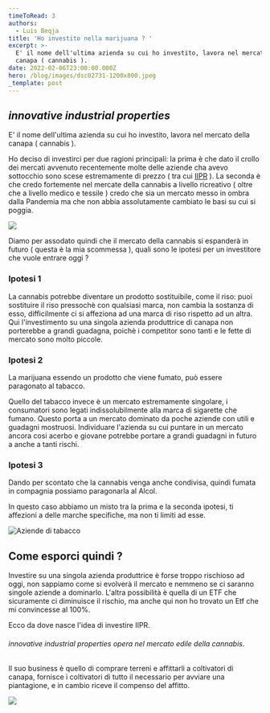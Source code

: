 ```yaml
---
timeToRead: 3
authors:
  - Luis Beqja
title: 'Ho investito nella marijuana ? '
excerpt: >-
  E' il nome dell'ultima azienda su cui ho investito, lavora nel mercato della
  canapa ( cannabis ).
date: 2022-02-06T23:00:00.000Z
hero: /blog/images/dsc02731-1200x800.jpeg
_template: post
---
```


## _innovative industrial properties_

E' il nome dell'ultima azienda su cui ho investito, lavora nel mercato della canapa ( cannabis ).

Ho deciso di investirci per due ragioni principali: la prima è che dato il crollo dei mercati avvenuto recentemente molte delle aziende cha avevo sottocchio sono scese estremamente di prezzo ( tra cui [IIPR](https://www.google.com/search?sxsrf=APq-WBs1jgeBIljJCaD70dyVMjqSos11sg:1644164660304&q=NYSE:+IIPR&stick=H4sIAAAAAAAAAONgecRowS3w8sc9YSn9SWtOXmPU5OIKzsgvd80rySypFJLmYoOyBKX4uXj10_UNDZOLiwzKygyNeBaxcvlFBrtaKXh6BgQBAFnylY9KAAAA&sa=X&ved=2ahUKEwj23J3Uvuv1AhWx57sIHXBTAd4QsRV6BAgwEAM&cshid=1644164884384848) ). La seconda è che credo fortemente nel mercate della cannabis a livello ricreativo ( oltre che a livello medico e tessile ) credo che sia un mercato messo in ombra dalla Pandemia ma che non abbia assolutamente cambiato le basi su cui si poggia.

![](/images/screenshot-2022-02-06-at-17-30-55.png)

Diamo per assodato quindi che il mercato della cannabis si espanderà in futuro ( questa è la mia scommessa ), quali sono le ipotesi per un investitore che vuole entrare oggi ?

### Ipotesi 1

La cannabis potrebbe diventare un prodotto sostituibile, come il riso: puoi sostituire il riso pressochè con qualsiasi marca, non cambia la sostanza di esso, difficilmente ci si affeziona ad una marca di riso rispetto ad un altra. Qui l'investimento su una singola azienda produttrice di canapa non porterebbe a grandi guadagna, poichè i competitor sono tanti e le fette di mercato sono molto piccole.

### Ipotesi 2

La marijuana essendo un prodotto che viene fumato, può essere paragonato al tabacco.

Quello del tabacco invece è un mercato estremamente singolare, i consumatori sono legati indissolubilmente alla marca di sigarette che fumano. Questo porta a un mercato dominato da poche aziende con utili e guadagni mostruosi. Individuare l'azienda su cui puntare in un mercato ancora cosi acerbo e giovane potrebbe portare a grandi guadagni in futuro a anche a tanti rischi.

### Ipotesi 3

Dando per scontato che la cannabis venga anche condivisa, quindi fumata in compagnia possiamo paragonarla al Alcol.

In questo caso abbiamo un misto tra la prima e la seconda ipotesi, ti affezioni a delle marche specifiche, ma non ti limiti ad esse.

![](/images/screenshot-2022-02-06-at-17-47-21.png "Aziende di tabacco")

## Come esporci quindi ?

Investire su una singola azienda produttrice è forse troppo rischioso ad oggi, non sappiamo come si evolverà il mercato e nemmeno se ci saranno singole aziende a dominarlo. L'altra possibilità è quella di un ETF che sicuramente ci diminuisce il rischio, ma anche qui non ho trovato un Etf che mi convincesse al 100%.

Ecco da dove nasce l'idea di investire IIPR.

###### _innovative industrial properties_ opera nel mercato edile della cannabis.

Il suo business è quello di comprare terreni e affittarli a coltivatori di canapa, fornisce i coltivatori di tutto il necessario per avviare una piantagione, e in cambio riceve il compenso  del affitto.

![](/images/screenshot-2022-02-06-at-18-23-09.png)
